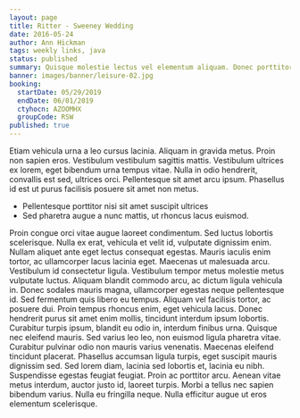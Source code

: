 ```yaml
---
layout: page
title: Ritter - Sweeney Wedding
date: 2016-05-24
author: Ann Hickman
tags: weekly links, java
status: published
summary: Quisque molestie lectus vel elementum aliquam. Donec porttitor, mi vitae.
banner: images/banner/leisure-02.jpg
booking:
  startDate: 05/29/2019
  endDate: 06/01/2019
  ctyhocn: AZOOMHX
  groupCode: RSW
published: true
---
```

Etiam vehicula urna a leo cursus lacinia. Aliquam in gravida metus. Proin non sapien eros. Vestibulum vestibulum sagittis mattis. Vestibulum ultrices ex lorem, eget bibendum urna tempus vitae. Nulla in odio hendrerit, convallis est sed, ultrices orci. Pellentesque sit amet arcu ipsum. Phasellus id est ut purus facilisis posuere sit amet non metus.

* Pellentesque porttitor nisi sit amet suscipit ultrices
* Sed pharetra augue a nunc mattis, ut rhoncus lacus euismod.

Proin congue orci vitae augue laoreet condimentum. Sed luctus lobortis scelerisque. Nulla ex erat, vehicula et velit id, vulputate dignissim enim. Nullam aliquet ante eget lectus consequat egestas. Mauris iaculis enim tortor, ac ullamcorper lacus lacinia eget. Maecenas ut malesuada arcu. Vestibulum id consectetur ligula. Vestibulum tempor metus molestie metus vulputate luctus. Aliquam blandit commodo arcu, ac dictum ligula vehicula in. Donec sodales mauris magna, ullamcorper egestas neque pellentesque id. Sed fermentum quis libero eu tempus. Aliquam vel facilisis tortor, ac posuere dui.
Proin tempus rhoncus enim, eget vehicula lacus. Donec hendrerit purus sit amet enim mollis, tincidunt interdum ipsum lobortis. Curabitur turpis ipsum, blandit eu odio in, interdum finibus urna. Quisque nec eleifend mauris. Sed varius leo leo, non euismod ligula pharetra vitae. Curabitur pulvinar odio non mauris varius venenatis. Maecenas eleifend tincidunt placerat. Phasellus accumsan ligula turpis, eget suscipit mauris dignissim sed. Sed lorem diam, lacinia sed lobortis et, lacinia eu nibh. Suspendisse egestas feugiat feugiat. Proin ac porttitor arcu. Aenean vitae metus interdum, auctor justo id, laoreet turpis. Morbi a tellus nec sapien bibendum varius. Nulla eu fringilla neque. Nulla efficitur augue ut eros elementum scelerisque.
